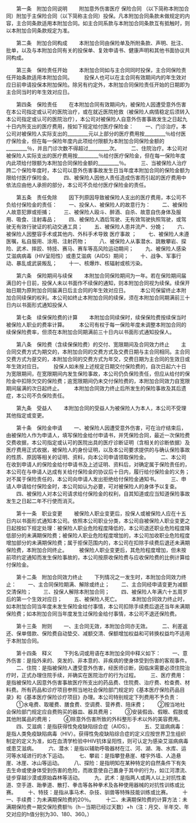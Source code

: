 
 


　　第一条　附加合同说明
　　附加意外伤害医疗
保险合同
（以下简称本附加合同）附加于主保险合同（以下简称主合同）投保。凡本附加合同条款未做规定的内容，主合同条款适用本附加合同。如主合同系款与本附加合同条款互有抵触时，则以本附加合同条款规定为准。


　　第二条　附加合同构成
　　本附加合同由保险单及所附条款、声明、批注、批单，以及与本附加合同有关的投保单、复效申请书、健康声明和其他书面协议共同构成。


　　第三条　保险责任开始
　　本附加合同如与主合同同时投保，主合同保险责任开始条款适用本附加合同。
　　投保人也可以在主合同有效期间内的年生效对应日前申请投保本附加保险。除另有约定外，本附加合同保险责任开始的日期即为主合同当时的年生效对应日。


　　第四条　保险责任
　　在本附加合同有效期间内，被保险人因遭受意外伤害在本公司指定或认可的医院治疗，或在就近医院抢救（被保险人病情稳定后须转入本公司指定或认可的医院治疗），本公司对被保险人自意外伤害事故发生之日起九十日内所支出的医疗费用，按如下规定给付医疗保险金：
　　一、门诊治疗。本公司对被保险人实际支出的_________元以上部分的医疗费用按_________％给付医疗保险金，但在每一保险年度内此项给付限额为本附加合同保险金额的_________％，并且门诊次数不得超过_________次。
　　二、住院治疗。本公司对被保险人实际支出的医疗费用按_________％给付医疗保险金，但在每一保险年度内此项给付限额为本附加合同保险金额的_________％。
　　三、当被保险人治疗跨二个保险年度时，本公司以意外伤害事故发生日当年度本附加合同的保险金额为限给付医疗保险金。
　　四、被保险人因他人责任造成伤害而引起的医疗费用中依法应由他人承担的部分，本公司不负给付医疗保险金的责任。


　　第五条　责任免除
　　因下列原因导致被保险人支出的医疗费用，本公司不负给付保险金的责任：
　　一、投保人、被保险人的故意行为：
　　二、被保险人故意犯罪或拒捕；
　　三、被保险人殴斗、醉酒、自杀、故意自伤身体及服用、吸食、注射毒品；
　　四、被保险人酒后驾驶、无有效驾驶执照驾驶，或驾驶无有效行驶证的机动交通工具；
　　五、被保险人患并流产、分娩；
　　六、被保险人因整容手术或其他内、外科手术导致
医疗事故
；
　　七、被保险人未遵医嘱，私自服用、涂用、注射药物；
　　八、被保险人从事潜水、跳散攀岩、探险、武术、摔跤、特技、赛马、赛车等高风险运动期间；
　　九、被保险人感染艾滋病病毒（HIV呈阳性）或患艾滋病（AIDS）期间；
　　十、战争、军事行动、暴乱或武装叛乱；
　　十一、核爆炸、核辐射或核污染。


　　第六条　保险期间与续保
　　本附加合同保险期间为一年。若在保险期间届满日的十日前，投保人未以书面作不续保的通知，则本附加合同视为续保。续保开始日期为原附加合同届满日后主合同的年生效对应日。
　　本公司保留终止本附加合同续保的权利。本公司如终止本附加合同的续保，须在本附加合同期满前三十日内以书面形式通知投保人


　　第七条　续保保险费的计算
　　本附加合同续保时，续保保险费按续保当时被保险人职业的费率计算。
　　本公司有权于每一保险年度未调整本附加合同的续保保险费率，但须在本附加合同期满前三十日内以书面形式通知投保人。


　　第八条　保险费（含续保保险费）的交付、宽限期间及合同效力终止
　　主合同交费方式为期交的，本附加合同的交费方式及交费日期与主合同相同。主合同交费方式为趸交的，本附加合同的交费方式为年交，交费日期为主合同的生效日或年生效对应日。
　　投保人如未按上述规定日期交付保险费的，自次日起六十日为宽限期间，在宽限期间内发生保险事故，本公司仍负保险责任，但应从给付的保险金中扣除欠交的保险费；逾宽限期间仍未交付保险费的，本附加合同效力自宽限期间届满的次日起终止。
　　本附加合同效力终止后所发生的保险事故及其后遗症，本公司不负保险责任。


　　第九条　受益人
　　本附加合同的受益人为被保险人为本人，本公司不受理其他指定或变更。


　　第十条　保险金申请
　　一、被保险人因遭受意外伤害，可在治疗结束后，由被保险人作为申请人，填写保险金给付申请书，并凭保险合同，最近一次保险费交费收据，本公司指定或认可的医院出具的医疗诊断证明（含相关的诊断依据）及医疗费用正式收据，被保险人的身份证明，以及本公司要求提供的与确认保险事故的性质、原因等相关的证明、资料，向本公司申请领取保险金。
　　二、本公司在收到申请人的保险金给付申请书及上述证明、资料后，对确定属于保险责任的，本公司在与申请人达成有关给付保险金的协议后十日内，履行给付保险金的义务；对不属于保险责任的，本公司向申请人发出拒绝给付保险金通知书。
　　三、申请人申请给付保险金时，本公司如认为必要，可对被保险人的身体予以复查。
　　四、被保险人对本公司请求给付保险金的权利，自其知道或应当知道保险事故发生之日起二年不行使而消灭。


　　第十一条　职业变更
　　被保险人职业变更后，投保人或被保险人应在十五日内以书面形式通知本公司。依照本公司职业分类，本公司自被保险人职业变更之日起按如下规定处理：被保险人职业危险程度降低的，本公司退还职业危险程度降低部分的未满期保险费；被保险人职业危险程度增加的，本公司加收职业危险程度增加部分的未满期保险费；属于拒保范围内的，本公司在扣除手续费后退还未满期保险费，本附加合同终止。
　　被保险人职业变更后，其危险程度增加，但未按前项约定通知而发生保险事故的，本公司按原收保险费与应收保险费的比例计算给付保险金。


　　第十二条　附加合同效力终止
　　下列情况之一发生时，本附加合同效力终止：
　　一、主合同保险期满、解除或终止；
　　二、主合同经申请变更为减额交清保险；
　　三、投保人解除本附加合同；
　　四、被保险人年满六十五周岁后的第一个生效对应日；
　　五、被保险人死亡。
　　本附加合同效力终止时，如本附加合同当年度未发生保险金给付事情，本公司扣除手续费后退还当年未满期保险费；如本附加合同当年度发生过保险金给付事情，本公司不退还保险费。


　　第十三条　附则
　　一、主合同无效，本附加合同亦无效。
　　二、利差返还、保单借款、保险费自动垫交、减额交清、保额增加权益和可转换权益均不适用于本附加合同。


　　第十四条　释义
　　下列名词或用语在本附加全同中释义如下：
　　一、意外伤害：是指外来的、突发的、非本意的、非疾病的使身体受到伤害的客观事件。
　　二、住院：是指被保险人遭受意外伤害，经医师诊断，因临床需要必须住院治疗时，正式办理住院手续，并确实在医院治疗的行为过程。
　　三、医疗费用：是指被保险人因意外伤害事故医疗所支出的药品费、住院费、治疗费、检查费、材料费。所有药品和诊疗项目参照当地社会保险部门规定的《基本医疗保险药品目录》和《基本医疗保险诊疗项目》办理。本公司特别规定下列费用不予负责：
　　①水电费、取暖费、膳食费、空调费、营养费、陪床费；
　　②按当地社会保险部门规定应自费购买的器皿、器具费用；
　　③安装假齿、假眼、假肢或其他附属品的费用；
　　④除意外伤害所致的外科整形手术以外的美容费用。
　　四、艾滋病：是指获得性免疫缺陷综合症（AIDS）。
　　五、艾滋病病毒：是指人类免疫缺陷病毒（HIV）。获得性免疫缺陷综合症的定义应按世界卫生组织制定的定义为准，如在血清学检验中HIV抗体呈阳性，则可认定为感染艾滋病病毒或患艾滋病。
　　六、潜水：是指以辅助呼吸器材在江、河、湖、海、水库、运河等水域进行的水下运动。
　　七、攀岩：是指攀登悬崖、楼宇外墙、人造悬崖、冰崖、冰山等运动。
　　八、探险：是指明知在某种特定的自然条件下有失去生命或使身体受到伤害的危险，而故意使自己置身于其中的行为，如江河漂流、徒步穿越沙漠或原始森林等活动。
　　九、武术：是指两人或两人以上对抗性柔道、空手道、跆拳道、散打、拳击等各种拳术及各种使用器械的对抗性训练或比赛。
　　十、特技：是指从事马术、杂技、驯兽等特殊技能训练或比赛。
　　十一、手续费：为未满期保险费的20％。
　　十二、未满期保险费的计算方法：未满期保险费＝期交保险费额％（h－当期已经过天数）+h（注：月交、半年交、年交对应的h值分别为30、180、360。）
 


 

 
 
 
 
 
  


  
 

  


  


  
 
 
 
 

